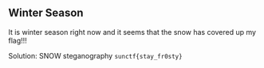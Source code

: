## Winter Season
It is winter season right now and it seems that the snow has covered up my flag!!!

Solution: SNOW steganography `sunctf{stay_fr0sty}`
